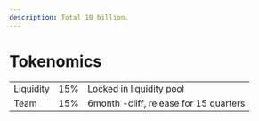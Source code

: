 ```yaml
---
description: Total 10 billion.
---
```


# Tokenomics

|           |     |                                        |
| --------- | --- | -------------------------------------- |
| Liquidity | 15% | Locked in liquidity pool               |
| Team      | 15% | 6month -cliff, release for 15 quarters |
